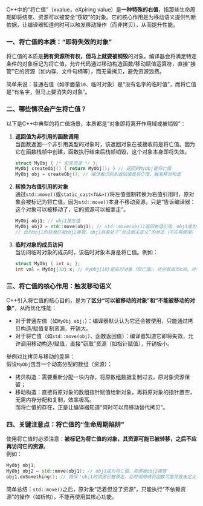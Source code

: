 C++中的“将亡值”（xvalue，eXpiring value）是**一种特殊的右值**，指那些生命周期即将结束、资源可以被安全“窃取”的对象。它的核心作用是为移动语义提供判断依据，让编译器知道何时可以触发移动操作（而非拷贝），从而提升性能。


### 一、将亡值的本质：“即将失效的对象”
将亡值的本质是**拥有资源所有权，但马上就要被销毁**的对象。编译器会将满足特定条件的对象标记为将亡值，允许代码通过移动构造函数/移动赋值运算符，直接“接管”它的资源（如内存、文件句柄等），而无需拷贝，避免资源浪费。

简单来说：普通右值（如字面量`10`、临时对象）是“没有名字的临时值”，而将亡值是“有名字，但马上要消失的对象”。


### 二、哪些情况会产生将亡值？
以下是C++中典型的将亡值场景，本质都是“对象即将离开作用域或被销毁”：
1. **返回值为非引用的函数调用**  
   当函数返回一个非引用类型的对象时，该返回对象在被接收前是将亡值。因为它在函数栈帧中创建，函数执行结束后栈帧销毁，这个对象本身即将失效。  
   ```cpp
   struct MyObj { /* 包含资源 */ };
   MyObj createObj() { return MyObj(); } // 返回的MyObj是将亡值
   MyObj obj = createObj(); // 编译器识别到返回值是将亡值，触发移动构造
   ```

2. **转换为右值引用的对象**  
   通过`std::move()`或`static_cast<T&&>()`将左值强制转换为右值引用时，原对象会被标记为将亡值。因为`std::move()`本身不移动资源，只是“告诉编译器：这个对象可以被移动了，它的资源可以被拿走”。  
   ```cpp
   MyObj obj1; // obj1是左值
   MyObj obj2 = std::move(obj1); // std::move(obj1)返回右值引用，obj1成为将亡值
   // 此时obj1的资源已被obj2接管，obj1自身处于“合法但未定义”的状态（不应再使用）
   ```

3. **临时对象的成员访问**  
   当访问临时对象的成员时，该临时对象本身是将亡值。例如：  
   ```cpp
   struct MyObj { int x; };
   int val = MyObj{10}.x; // MyObj{10}是临时对象（将亡值），访问其成员x后，对象立即销毁
   ```


### 三、将亡值的核心作用：触发移动语义
C++引入将亡值的核心目的，是为了**区分“可以被移动的对象”和“不能被移动的对象”**，从而优化性能：
- 对于普通左值（如`MyObj obj;`）：编译器默认认为它还会被使用，只能通过拷贝构造/赋值复制资源，开销大。  
- 对于将亡值（如`std::move(obj)`、函数返回值）：编译器知道它即将失效，允许调用移动构造/赋值，直接“窃取”资源（如指针赋值），开销极小。

举例对比拷贝与移动的差异：  
假设`MyObj`包含一个动态分配的数组（资源）：
- 拷贝构造：需要重新分配一块内存，将原数组数据复制过去，原对象资源保留；  
- 移动构造：直接将原对象的数组指针赋值给新对象，再将原对象的指针置空，无需内存分配和复制，效率极高。  
而将亡值的存在，正是让编译器知道“何时可以用移动替代拷贝”。


### 四、关键注意点：将亡值的“生命周期陷阱”
使用将亡值时必须注意：**被标记为将亡值的对象，其资源可能已被转移，之后不应再访问它的资源**。  
例如：
```cpp
MyObj obj1;
MyObj obj2 = std::move(obj1); // obj1成为将亡值，资源被obj2接管
obj1.doSomething(); // 错误！obj1的资源已被移走，此时调用成员函数可能导致未定义行为（如访问空指针）
```
简单总结：`std::move()`之后，原对象“活着但没了资源”，只能执行“不依赖资源”的操作（如析构），不能再使用其核心功能。